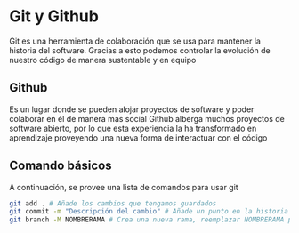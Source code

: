 # Git y Github

Git es una herramienta de colaboración que se usa para mantener la historia del software.
Gracias a esto podemos controlar la evolución de nuestro código de manera sustentable y en equipo

## Github

Es un lugar donde se pueden alojar proyectos de software y poder colaborar en él de manera mas social
Github alberga muchos proyectos de software abierto, por lo que esta experiencia la ha transformado en aprendizaje proveyendo una nueva forma de interactuar con el código

## Comando básicos

A continuación, se provee una lista de comandos para usar git

```bash
git add . # Añade los cambios que tengamos guardados
git commit -m "Descripción del cambio" # Añade un punto en la historia del proyecto
git branch -M NOMBRERAMA # Crea una nueva rama, reemplazar NOMBRERAMA por el nombre final
```

